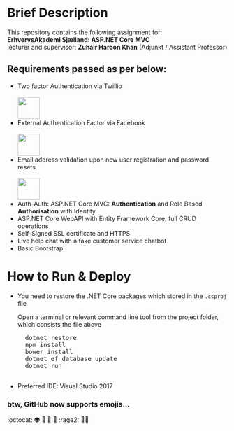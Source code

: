 

# Brief Description
<p>This repository contains the following assignment for:<br>
<strong>ErhvervsAkademi Sjælland: ASP.NET Core MVC</strong> <br>
lecturer and supervisor: <strong>Zuhair Haroon Khan</strong> (Adjunkt / Assistant Professor)</p>

## Requirements passed as per below:

<ul>
<li>Two factor Authentication via Twillio </li><br>
<img src="https://cdn.worldvectorlogo.com/logos/twilio-2.svg" height="50" width="auto"><br>
<li>External Authentication Factor via Facebook</li><br>
<img src="https://cdn.worldvectorlogo.com/logos/facebook.svg" height="50" width="auto"><br>
<li>Email address validation upon new user registration and password resets</li><br>
<img src="https://cdn.worldvectorlogo.com/logos/sendgrid.svg" height="50" width="auto"><br>
<li>Auth-Auth: ASP.NET Core MVC: <strong>Authentication</strong> and Role Based <strong>Authorisation</strong> with Identity</li>
<li>ASP.NET Core WebAPI with Entity Framework Core, full CRUD operations</li>
<li>Self-Signed SSL certificate and HTTPS</li>
<li>Live help chat with a fake customer service chatbot</li>
<li>Basic Bootstrap</li>
</ul>

# How to Run & Deploy
<ul>
<li>
  <p>You need to restore the .NET Core packages which stored in the <code>.csproj</code> file<p>
  <p>Open a terminal or relevant command line tool from the project folder, which consists the file above</p>
  <pre>
  dotnet restore
  npm install
  bower install
  dotnet ef database update
  dotnet run
  </pre>
</li>
<li>Preferred IDE: Visual Studio 2017</li>
</ul>

### btw, GitHub now supports emojis...
:octocat: :alien: :see_no_evil: :hear_no_evil: :speak_no_evil: :rage2: :man_with_turban:
